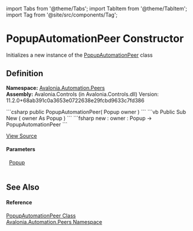 import Tabs from '@theme/Tabs'; 
import TabItem from '@theme/TabItem'; 
import Tag from '@site/src/components/Tag'; 

# PopupAutomationPeer Constructor


Initializes a new instance of the <a href="T_Avalonia_Automation_Peers_PopupAutomationPeer">PopupAutomationPeer</a> class



## Definition
**Namespace:** <a href="N_Avalonia_Automation_Peers">Avalonia.Automation.Peers</a>  
**Assembly:** Avalonia.Controls (in Avalonia.Controls.dll) Version: 11.2.0+68ab391c0a3653e0722638e29fcbd9633c7fd386

<Tabs groupId="api-code-preview">
<TabItem value="csharp" label="C#">
```csharp
public PopupAutomationPeer(
	Popup owner
)
```
</TabItem>
<TabItem value="vb" label="VB">
```vb
Public Sub New ( 
	owner As Popup
)
```
</TabItem>
<TabItem value="fsharp" label="F#">
```fsharp
new : 
        owner : Popup -> PopupAutomationPeer
```
</TabItem>
</Tabs>



<a href="https://github.com/AvaloniaUI/Avalonia/tree/master/srcAvalonia.Controls/Automation/Peers/PopupAutomationPeer.cs#L12" title="View the source code">View Source</a>



#### Parameters
<dl><dt>  <a href="T_Avalonia_Controls_Primitives_Popup">Popup</a></dt><dd> </dd></dl>

## See Also


#### Reference
<a href="T_Avalonia_Automation_Peers_PopupAutomationPeer">PopupAutomationPeer Class</a>  
<a href="N_Avalonia_Automation_Peers">Avalonia.Automation.Peers Namespace</a>  

